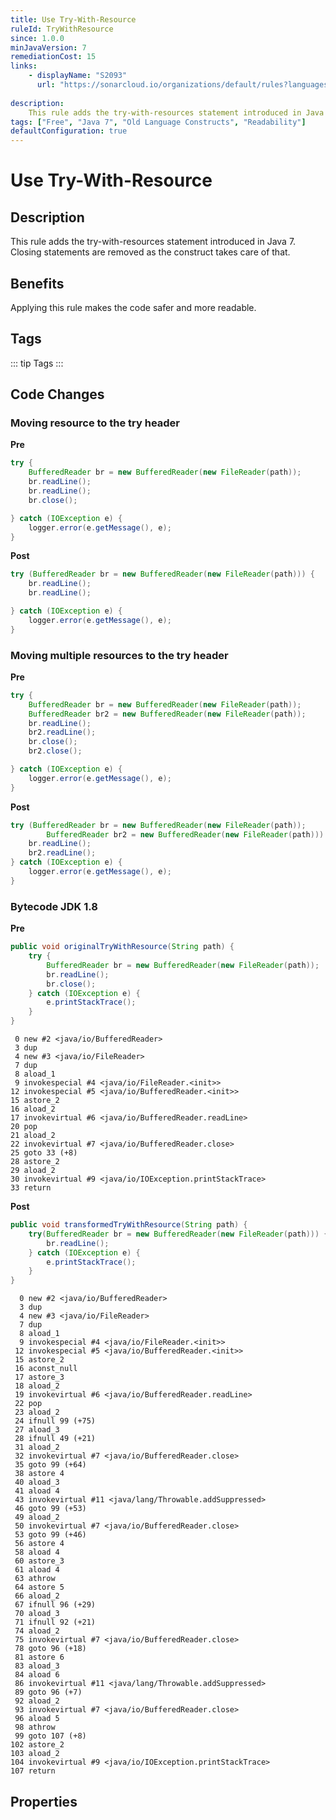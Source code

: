 ```yaml
---
title: Use Try-With-Resource
ruleId: TryWithResource
since: 1.0.0
minJavaVersion: 7
remediationCost: 15
links:
    - displayName: "S2093"
      url: "https://sonarcloud.io/organizations/default/rules?languages=java&open=java%3AS2093&q=S2093"
    
description:
    This rule adds the try-with-resources statement introduced in Java 7. Closing statements are removed as the construct takes care of that.
tags: ["Free", "Java 7", "Old Language Constructs", "Readability"]
defaultConfiguration: true
---
```


# Use Try-With-Resource

## Description

This rule adds the try-with-resources statement introduced in Java 7. Closing statements are removed as
the construct takes care of that.

## Benefits

Applying this rule makes the code safer and more readable.


## Tags

::: tip Tags
<TagLinks />
:::

## Code Changes

### Moving resource to the try header

__Pre__
```java
try {
    BufferedReader br = new BufferedReader(new FileReader(path));
    br.readLine();
    br.readLine();
    br.close();

} catch (IOException e) {
    logger.error(e.getMessage(), e);
}
```

__Post__
```java
try (BufferedReader br = new BufferedReader(new FileReader(path))) {
    br.readLine();
    br.readLine();

} catch (IOException e) {
    logger.error(e.getMessage(), e);
}
```


### Moving multiple resources to the try header

__Pre__

```java
try {
    BufferedReader br = new BufferedReader(new FileReader(path));
    BufferedReader br2 = new BufferedReader(new FileReader(path));
    br.readLine();
    br2.readLine();
    br.close();
    br2.close();

} catch (IOException e) {
    logger.error(e.getMessage(), e);
}
```

__Post__
```java
try (BufferedReader br = new BufferedReader(new FileReader(path));
        BufferedReader br2 = new BufferedReader(new FileReader(path))) {
    br.readLine();
    br2.readLine();
} catch (IOException e) {
    logger.error(e.getMessage(), e);
}
```

### Bytecode JDK 1.8 

__Pre__
```java
public void originalTryWithResource(String path) {
    try {
        BufferedReader br = new BufferedReader(new FileReader(path));
        br.readLine();
        br.close();
    } catch (IOException e) {
        e.printStackTrace();
    }
}
```

```
 0 new #2 <java/io/BufferedReader>
 3 dup
 4 new #3 <java/io/FileReader>
 7 dup
 8 aload_1
 9 invokespecial #4 <java/io/FileReader.<init>>
12 invokespecial #5 <java/io/BufferedReader.<init>>
15 astore_2
16 aload_2
17 invokevirtual #6 <java/io/BufferedReader.readLine>
20 pop
21 aload_2
22 invokevirtual #7 <java/io/BufferedReader.close>
25 goto 33 (+8)
28 astore_2
29 aload_2
30 invokevirtual #9 <java/io/IOException.printStackTrace>
33 return
```

__Post__
```java
public void transformedTryWithResource(String path) {
    try(BufferedReader br = new BufferedReader(new FileReader(path))) {
        br.readLine();
    } catch (IOException e) {
        e.printStackTrace();
    }
}
```

```
  0 new #2 <java/io/BufferedReader>
  3 dup
  4 new #3 <java/io/FileReader>
  7 dup
  8 aload_1
  9 invokespecial #4 <java/io/FileReader.<init>>
 12 invokespecial #5 <java/io/BufferedReader.<init>>
 15 astore_2
 16 aconst_null
 17 astore_3
 18 aload_2
 19 invokevirtual #6 <java/io/BufferedReader.readLine>
 22 pop
 23 aload_2
 24 ifnull 99 (+75)
 27 aload_3
 28 ifnull 49 (+21)
 31 aload_2
 32 invokevirtual #7 <java/io/BufferedReader.close>
 35 goto 99 (+64)
 38 astore 4
 40 aload_3
 41 aload 4
 43 invokevirtual #11 <java/lang/Throwable.addSuppressed>
 46 goto 99 (+53)
 49 aload_2
 50 invokevirtual #7 <java/io/BufferedReader.close>
 53 goto 99 (+46)
 56 astore 4
 58 aload 4
 60 astore_3
 61 aload 4
 63 athrow
 64 astore 5
 66 aload_2
 67 ifnull 96 (+29)
 70 aload_3
 71 ifnull 92 (+21)
 74 aload_2
 75 invokevirtual #7 <java/io/BufferedReader.close>
 78 goto 96 (+18)
 81 astore 6
 83 aload_3
 84 aload 6
 86 invokevirtual #11 <java/lang/Throwable.addSuppressed>
 89 goto 96 (+7)
 92 aload_2
 93 invokevirtual #7 <java/io/BufferedReader.close>
 96 aload 5
 98 athrow
 99 goto 107 (+8)
102 astore_2
103 aload_2
104 invokevirtual #9 <java/io/IOException.printStackTrace>
107 return
```

<VersionNotice />


## Properties

<RuleProperties />
